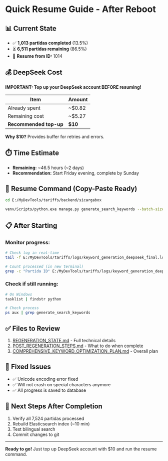 # Quick Resume Guide - After Reboot

## 📊 Current State
- ✅ **1,013 partidas completed** (13.5%)
- ⏳ **6,511 partidas remaining** (86.5%)
- 📝 **Resume from ID:** 1014

## 💰 DeepSeek Cost

**IMPORTANT: Top up your DeepSeek account BEFORE resuming!**

| Item | Amount |
|------|--------|
| Already spent | ~$0.82 |
| Remaining cost | ~$5.27 |
| **Recommended top-up** | **$10** |

**Why $10?** Provides buffer for retries and errors.

## ⏱️ Time Estimate
- **Remaining:** ~46.5 hours (~2 days)
- **Recommendation:** Start Friday evening, complete by Sunday

## 🚀 Resume Command (Copy-Paste Ready)

```bash
cd E:/MyDevTools/tariffs/backend/sicargabox

venv/Scripts/python.exe manage.py generate_search_keywords --batch-size=100 --api-provider=deepseek --start-from=1014 > ../../logs/keyword_generation_deepseek_final.log 2>&1 &
```

## 📋 After Starting

### Monitor progress:
```bash
# Check log in real-time
tail -f E:/MyDevTools/tariffs/logs/keyword_generation_deepseek_final.log

# Count processed (in new terminal)
grep -c "Partida ID" E:/MyDevTools/tariffs/logs/keyword_generation_deepseek_final.log
```

### Check if still running:
```bash
# On Windows
tasklist | findstr python

# Check process
ps aux | grep generate_search_keywords
```

## ✅ Files to Review
1. [REGENERATION_STATE.md](REGENERATION_STATE.md) - Full technical details
2. [POST_REGENERATION_STEPS.md](POST_REGENERATION_STEPS.md) - What to do when complete
3. [COMPREHENSIVE_KEYWORD_OPTIMIZATION_PLAN.md](COMPREHENSIVE_KEYWORD_OPTIMIZATION_PLAN.md) - Overall plan

## 🔧 Fixed Issues
- ✅ Unicode encoding error fixed
- ✅ Will not crash on special characters anymore
- ✅ All progress is saved to database

## 🎯 Next Steps After Completion
1. Verify all 7,524 partidas processed
2. Rebuild Elasticsearch index (~10 min)
3. Test bilingual search
4. Commit changes to git

---

**Ready to go!** Just top up DeepSeek account with $10 and run the resume command.
